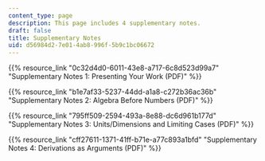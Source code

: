 ```yaml
---
content_type: page
description: This page includes 4 supplementary notes.
draft: false
title: Supplementary Notes
uid: d56984d2-7e01-4ab8-996f-5b9c1bc06672
---
```

{{% resource_link "0c32d4d0-6011-43e8-a717-6c8d523d99a7" "Supplementary Notes 1: Presenting Your Work (PDF)" %}}

{{% resource_link "b1e7af33-5237-44dd-a1a8-c272b36ac36b" "Supplementary Notes 2: Algebra Before Numbers (PDF)" %}}

{{% resource_link "795ff509-2594-493a-8e88-dc6d961b177d" "Supplementary Notes 3: Units/Dimensions and Limiting Cases (PDF)" %}}

{{% resource_link "cff27611-1371-41ff-b71e-a77c893a1bfd" "Supplementary Notes 4: Derivations as Arguments (PDF)" %}}